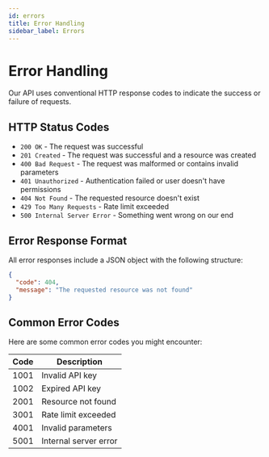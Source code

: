 ```yaml
---
id: errors
title: Error Handling
sidebar_label: Errors
---
```


# Error Handling

Our API uses conventional HTTP response codes to indicate the success or failure of requests.

## HTTP Status Codes

- `200 OK` - The request was successful
- `201 Created` - The request was successful and a resource was created
- `400 Bad Request` - The request was malformed or contains invalid parameters
- `401 Unauthorized` - Authentication failed or user doesn't have permissions
- `404 Not Found` - The requested resource doesn't exist
- `429 Too Many Requests` - Rate limit exceeded
- `500 Internal Server Error` - Something went wrong on our end

## Error Response Format

All error responses include a JSON object with the following structure:

```json
{
  "code": 404,
  "message": "The requested resource was not found"
}
```

## Common Error Codes

Here are some common error codes you might encounter:

| Code | Description |
|------|-------------|
| 1001 | Invalid API key |
| 1002 | Expired API key |
| 2001 | Resource not found |
| 3001 | Rate limit exceeded |
| 4001 | Invalid parameters |
| 5001 | Internal server error |
